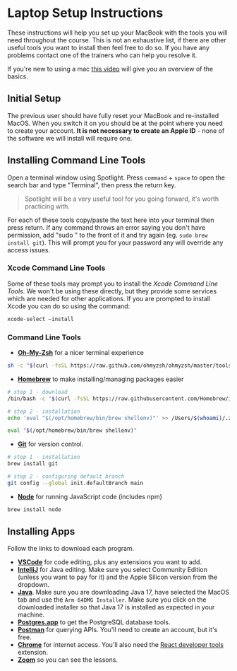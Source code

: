 # Laptop Setup Instructions

These instructions will help you set up your MacBook with the tools you will need throughout the course. This is not an exhaustive list, if there are other useful tools you want to install then feel free to do so. If you have any problems contact one of the trainers who can help you resolve it.

If you're new to using a mac [this video](https://www.youtube.com/watch?v=67keaaWOKzE) will give you an overview of the basics.

## Initial Setup

The previous user should have fully reset your MacBook and re-installed MacOS. When you switch it on you should be at the point where you need to create your account. **It is not necessary to create an Apple ID** - none of the software we will install will require one.

## Installing Command Line Tools

Open a terminal window using Spotlight. Press `command` + `space` to open the search bar and type "Terminal", then press the return key. 

> Spotlight will be a very useful tool for you going forward, it's worth practicing with.

For each of these tools copy/paste the text here into your terminal then press return. If any command throws an error saying you don't have permission, add "sudo " to the front of it and try again (eg. `sudo brew install git`). This will prompt you for your password any will override any access issues.

### Xcode Command Line Tools

Some of these tools may prompt you to install the *Xcode Command Line Tools*. We won't be using these directly, but they provide some services which are needed for other applications. If you are prompted to install Xcode you can do so using the command:

```sh
xcode-select –install
```

### Command Line Tools

- **[Oh-My-Zsh](https://ohmyz.sh/)** for a nicer terminal experience

```sh
sh -c "$(curl -fsSL https://raw.github.com/ohmyzsh/ohmyzsh/master/tools/install.sh)"
```

- **[Homebrew](https://brew.sh/)** to make installing/managing packages easier

```sh
# step 1 - download
/bin/bash -c "$(curl -fsSL https://raw.githubusercontent.com/Homebrew/install/HEAD/install.sh)"

# step 2 - installation
echo 'eval "$(/opt/homebrew/bin/brew shellenv)"' >> /Users/$(whoami)/.zprofile   

eval "$(/opt/homebrew/bin/brew shellenv)"
```

- **[Git](https://formulae.brew.sh/formula/git#default)** for version control. 

```sh
# step 1 - installation
brew install git

# step 2 - configuring default branch
git config --global init.defaultBranch main
``` 

- **[Node](https://formulae.brew.sh/formula/node#default)** for running JavaScript code (includes npm)

```sh
brew install node
```

## Installing Apps

Follow the links to download each program.

- **[VSCode](https://code.visualstudio.com/)** for code editing, plus any extensions you want to add.
- **[IntelliJ](https://www.jetbrains.com/idea/download/#section=mac)** for Java editing. Make sure you select Community Edition (unless you want to pay for it) and the Apple Silicon version from the dropdown.
- **[Java](https://www.oracle.com/java/technologies/downloads/#java17)**. Make sure you are downloading Java 17, have selected the MacOS tab and use the `Arm 64DMG Installer`. Make sure you click on the downloaded installer so that Java 17 is installed as expected in your machine.
- **[Postgres.app](https://postgresapp.com/)** to get the PostgreSQL database tools.
- **[Postman](https://www.postman.com/)** for querying APIs. You'll need to create an account, but it's free.
- **[Chrome](https://www.google.co.uk/chrome)** for internet access. You'll also need the [React developer tools](https://chrome.google.com/webstore/detail/react-developer-tools/fmkadmapgofadopljbjfkapdkoienihi?hl=en) extension.
- **[Zoom](https://zoom.us/download)** so you can see the lessons.

